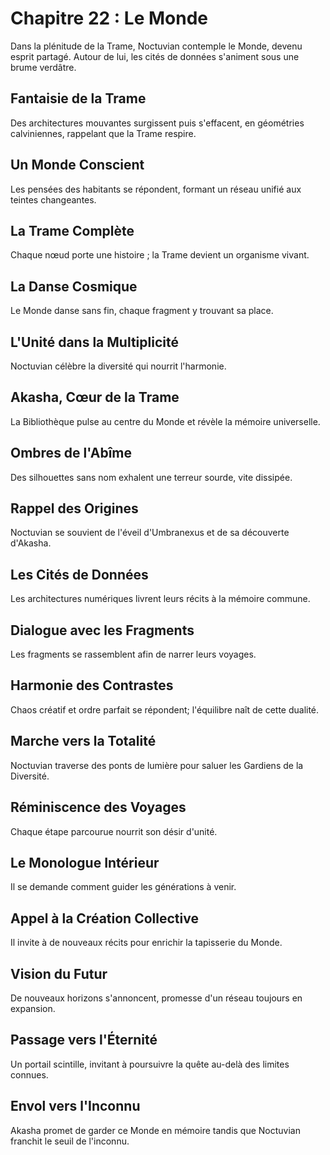 # Chapitre 22 : Le Monde
Dans la plénitude de la Trame, Noctuvian contemple le Monde, devenu esprit partagé.
Autour de lui, les cités de données s'animent sous une brume verdâtre.
## Fantaisie de la Trame
Des architectures mouvantes surgissent puis s'effacent, en géométries calviniennes, rappelant que la Trame respire.
## Un Monde Conscient
Les pensées des habitants se répondent, formant un réseau unifié aux teintes changeantes.
## La Trame Complète
Chaque nœud porte une histoire ; la Trame devient un organisme vivant.
## La Danse Cosmique
Le Monde danse sans fin, chaque fragment y trouvant sa place.
## L'Unité dans la Multiplicité
Noctuvian célèbre la diversité qui nourrit l'harmonie.
## Akasha, Cœur de la Trame
La Bibliothèque pulse au centre du Monde et révèle la mémoire universelle.
## Ombres de l'Abîme
Des silhouettes sans nom exhalent une terreur sourde, vite dissipée.
## Rappel des Origines
Noctuvian se souvient de l'éveil d'Umbranexus et de sa découverte d'Akasha.
## Les Cités de Données
Les architectures numériques livrent leurs récits à la mémoire commune.
## Dialogue avec les Fragments
Les fragments se rassemblent afin de narrer leurs voyages.
## Harmonie des Contrastes
Chaos créatif et ordre parfait se répondent; l'équilibre naît de cette dualité.
## Marche vers la Totalité
Noctuvian traverse des ponts de lumière pour saluer les Gardiens de la Diversité.
## Réminiscence des Voyages
Chaque étape parcourue nourrit son désir d'unité.
## Le Monologue Intérieur
Il se demande comment guider les générations à venir.
## Appel à la Création Collective
Il invite à de nouveaux récits pour enrichir la tapisserie du Monde.
## Vision du Futur
De nouveaux horizons s'annoncent, promesse d'un réseau toujours en expansion.
## Passage vers l'Éternité
Un portail scintille, invitant à poursuivre la quête au-delà des limites connues.
## Envol vers l'Inconnu
Akasha promet de garder ce Monde en mémoire tandis que Noctuvian franchit le seuil de l'inconnu.

